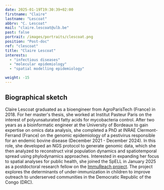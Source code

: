 ```yaml
---
date: 2025-01-19T19:30:39+02:00
firstname: "Claire"
lastname: "Lescoat"
abbrv: "C. Lescoat"
mail: "claire.lescoat@ulb.be"
past: false
portrait: /images/portraits/clescoat.png
position: "Post-doc"
ref: "clescoat"
title: "Claire Lescoat"
interests:
  - "infectious diseases"
  - "molecular epidemiology"
  - "spatial modelling epidemiology"

weight: -15
---
```


## Biographical sketch

Claire Lescoat graduated as a bioengineer from AgroParisTech (France) in 2018. For her master's thesis, she worked at Institut Pasteur Paris on the interest of polyunsaturated fatty acids for mycobacteria control. After two years as a bioinformatic engineer at the University of Bordeaux to gain expertise on omics data analysis, she completed a PhD at INRAE Clermont-Ferrand (France) on the genomic epidemiology of a pestivirus responsible for an endemic bovine disease (December 2021 - December 2024). In this role, she developed an NGS protocol to generate genomic data, which she then analyzed to reconstruct viral population dynamics and spatiotemporal spread using phylodynamics approaches. Interested in expanding her focus to spatial analyses for public health, she joined the SpELL in January 2025 as a postdoctoral research fellow on the [ImmuReach project](https://spell.ulb.be/page/projects/). The project explores the determinants of under-immunization in children to improve outreach to underserved communities in the Democratic Republic of the Congo (DRC).
